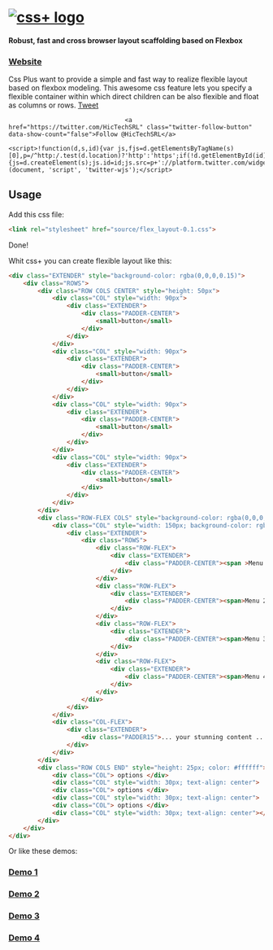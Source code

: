 <h1>
<a href="http://hictech.github.io/cssPlusWebsite/"><img alt="css+ logo" src="http://hictech.github.io/cssPlusWebsite/img/cssPlusLogo.png" title="css+"/></a>
</h1>

<h4>Robust, fast and cross browser layout scaffolding based on Flexbox</h4>

### [Website](http://hictech.github.io/cssPlusWebsite/)


Css Plus want to provide a simple and fast way to realize flexible layout based on flexbox modeling. This awesome css feature lets you specify a flexible container within which direct children can be also flexible and float as columns or rows.
<a href="https://twitter.com/share" class="twitter-share-button" data-url="http://hictech.github.io/cssPlusWebsite/" data-text="Robust, fast and cross browser layout scaffolding based on Flexbox." data-via="HicTechSRL">Tweet</a>
                                    <script>!function(d,s,id){var js,fjs=d.getElementsByTagName(s)[0],p=/^http:/.test(d.location)?'http':'https';if(!d.getElementById(id)){js=d.createElement(s);js.id=id;js.src=p+'://platform.twitter.com/widgets.js';fjs.parentNode.insertBefore(js,fjs);}}(document, 'script', 'twitter-wjs');</script>

                                    <a href="https://twitter.com/HicTechSRL" class="twitter-follow-button" data-show-count="false">Follow @HicTechSRL</a>
                                                                        <script>!function(d,s,id){var js,fjs=d.getElementsByTagName(s)[0],p=/^http:/.test(d.location)?'http':'https';if(!d.getElementById(id)){js=d.createElement(s);js.id=id;js.src=p+'://platform.twitter.com/widgets.js';fjs.parentNode.insertBefore(js,fjs);}}(document, 'script', 'twitter-wjs');</script>
## Usage

Add this css file:
```html
<link rel="stylesheet" href="source/flex_layout-0.1.css">
```
Done!

Whit css+ you can create flexible layout like this:



```html
<div class="EXTENDER" style="background-color: rgba(0,0,0,0.15)">
    <div class="ROWS">
        <div class="ROW COLS CENTER" style="height: 50px">
            <div class="COL" style="width: 90px">
                <div class="EXTENDER">
                    <div class="PADDER-CENTER">
                        <small>button</small>
                    </div>
                </div>
            </div>
            <div class="COL" style="width: 90px">
                <div class="EXTENDER">
                    <div class="PADDER-CENTER">
                        <small>button</small>
                    </div>
                </div>
            </div>
            <div class="COL" style="width: 90px">
                <div class="EXTENDER">
                    <div class="PADDER-CENTER">
                        <small>button</small>
                    </div>
                </div>
            </div>
            <div class="COL" style="width: 90px">
                <div class="EXTENDER">
                    <div class="PADDER-CENTER">
                        <small>button</small>
                    </div>
                </div>
            </div>
        </div>
        <div class="ROW-FLEX COLS" style="background-color: rgba(0,0,0,0.05)">
            <div class="COL" style="width: 150px; background-color: rgba(0,0,0,0.05); font-size: 16px; color: #ffffff">
                <div class="EXTENDER">
                    <div class="ROWS">
                        <div class="ROW-FLEX">
                            <div class="EXTENDER">
                                <div class="PADDER-CENTER"><span >Menu 1</span></div>
                            </div>
                        </div>
                        <div class="ROW-FLEX">
                            <div class="EXTENDER">
                                <div class="PADDER-CENTER"><span>Menu 2</span></div>
                            </div>
                        </div>
                        <div class="ROW-FLEX">
                            <div class="EXTENDER">
                                <div class="PADDER-CENTER"><span>Menu 3</span></div>
                            </div>
                        </div>
                        <div class="ROW-FLEX">
                            <div class="EXTENDER">
                                <div class="PADDER-CENTER"><span>Menu 4</span></div>
                            </div>
                        </div>
                    </div>
                </div>
            </div>
            <div class="COL-FLEX">
                <div class="EXTENDER">
                    <div class="PADDER15">... your stunning content ...</div>
                </div>
            </div>
        </div>
        <div class="ROW COLS END" style="height: 25px; color: #ffffff">
            <div class="COL"> options </div>
            <div class="COL" style="width: 30px; text-align: center"> | </div>
            <div class="COL"> options </div>
            <div class="COL" style="width: 30px; text-align: center"> | </div>
            <div class="COL"> options </div>
            <div class="COL" style="width: 30px; text-align: center"></div>
        </div>
    </div>
</div>
```

Or like these demos:
### [Demo 1](http://hictech.github.io/cssPlusWebsite/demo.html)  &nbsp;
### [Demo 2](http://hictech.github.io/cssPlusWebsite/demo2.html)  &nbsp;
### [Demo 3](http://hictech.github.io/cssPlusWebsite/demo3.html)  &nbsp;
### [Demo 4](http://hictech.github.io/cssPlusWebsite/demo4.html)  &nbsp;